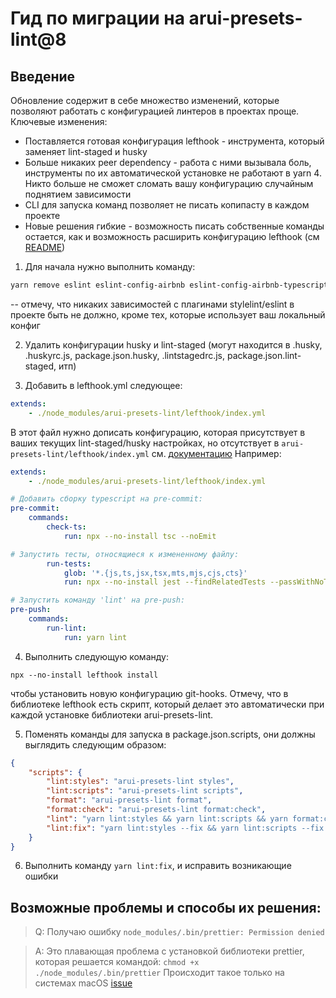 # Гид по миграции на arui-presets-lint@8

## Введение
Обновление содержит в себе множество изменений, которые позволяют работать с конфигурацией линтеров в проектах проще. Ключевые изменения:
- Поставляется готовая конфигурация lefthook - инструмента, который заменяет lint-staged и husky
- Больше никаких peer dependency - работа с ними вызывала боль, инструменты по их автоматической установке не работают в yarn 4. Никто больше не сможет сломать вашу конфигурацию случайным поднятием зависимости
- CLI для запуска команд позволяет не писать копипасту в каждом проекте
- Новые решения гибкие - возможность писать собственные команды остается, как и возможность расширить конфигурацию lefthook (см [README](./README.md))

1. Для начала нужно выполнить команду:

```bash
yarn remove eslint eslint-config-airbnb eslint-config-airbnb-typescript eslint-config-prettier eslint-import-resolver-typescript eslint-plugin-cypress eslint-plugin-dirnames eslint-plugin-import eslint-plugin-jsx-a11y eslint-plugin-react eslint-plugin-react-hooks eslint-plugin-simple-import-sort eslint-plugin-unicorn lint-staged prettier stylelint @typescript-eslint/parser @typescript-eslint/eslint-plugin stylelint-config-prettier husky kebab-case
```
-- отмечу, что никаких зависимостей с плагинами stylelint/eslint в проекте быть не должно, кроме тех, которые использует ваш локальный конфиг

2. Удалить конфигурации husky и lint-staged (могут находится в .husky, .huskyrc.js, package.json.husky, .lintstagedrc.js, package.json.lint-staged, итп)

3. Добавить в lefthook.yml следующее:
```yml
extends:
    - ./node_modules/arui-presets-lint/lefthook/index.yml
```

В этот файл нужно дописать конфигурацию, которая присутствует в ваших текущих lint-staged/husky настройках, но отсутствует в `arui-presets-lint/lefthook/index.yml` см. [документацию](https://github.com/evilmartians/lefthook/blob/master/docs/configuration.md) Например:

```yml
extends:
    - ./node_modules/arui-presets-lint/lefthook/index.yml

# Добавить сборку typescript на pre-commit:
pre-commit:
    commands:
        check-ts:
            run: npx --no-install tsc --noEmit

# Запустить тесты, относящиеся к измененному файлу:
        run-tests:
            glob: '*.{js,ts,jsx,tsx,mts,mjs,cjs,cts}'
            run: npx --no-install jest --findRelatedTests --passWithNoTests {staged_files}

# Запустить команду 'lint' на pre-push:
pre-push:
    commands:
        run-lint:
            run: yarn lint
```


4. Выполнить следующую команду:
```
npx --no-install lefthook install
```
чтобы установить новую конфигурацию git-hooks. Отмечу, что в библиотеке lefthook есть скрипт, который делает это автоматически при каждой установке библиотеки arui-presets-lint.

5. Поменять команды для запуска в package.json.scripts, они должны выглядить следующим образом:

```json
{
    "scripts": {
        "lint:styles": "arui-presets-lint styles",
        "lint:scripts": "arui-presets-lint scripts",
        "format": "arui-presets-lint format",
        "format:check": "arui-presets-lint format:check",
        "lint": "yarn lint:styles && yarn lint:scripts && yarn format:check",
        "lint:fix": "yarn lint:styles --fix && yarn lint:scripts --fix && yarn format"
    }
}
```

6. Выполнить команду ```yarn lint:fix```, и исправить возникающие ошибки

## Возможные проблемы и способы их решения:

> Q: Получаю ошибку `node_modules/.bin/prettier: Permission denied`

> A: Это плавающая проблема с установкой библиотеки prettier, которая решается командой: `chmod +x ./node_modules/.bin/prettier`
Происходит такое только на системах macOS [issue](https://github.com/prettier/prettier/issues/15164)

